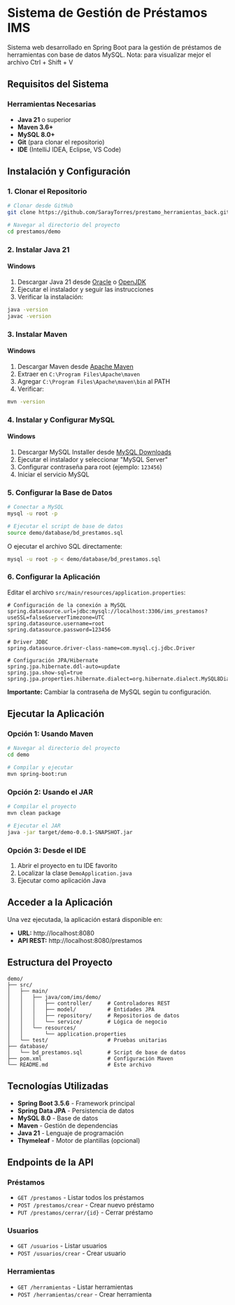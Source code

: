 # Sistema de Gestión de Préstamos IMS

Sistema web desarrollado en Spring Boot para la gestión de préstamos de herramientas con base de datos MySQL.
Nota: para visualizar mejor el archivo Ctrl + Shift + V

## Requisitos del Sistema

### Herramientas Necesarias

- **Java 21** o superior
- **Maven 3.6+** 
- **MySQL 8.0+**
- **Git** (para clonar el repositorio)
- **IDE** (IntelliJ IDEA, Eclipse, VS Code)

## Instalación y Configuración

### 1. Clonar el Repositorio

```bash
# Clonar desde GitHub
git clone https://github.com/SarayTorres/prestamo_herramientas_back.git

# Navegar al directorio del proyecto
cd prestamos/demo
```

### 2. Instalar Java 21

#### Windows
1. Descargar Java 21 desde [Oracle](https://www.oracle.com/java/technologies/downloads/) o [OpenJDK](https://adoptium.net/)
2. Ejecutar el instalador y seguir las instrucciones
3. Verificar la instalación:
```bash
java -version
javac -version
```

### 3. Instalar Maven

#### Windows
1. Descargar Maven desde [Apache Maven](https://maven.apache.org/download.cgi)
2. Extraer en `C:\Program Files\Apache\maven`
3. Agregar `C:\Program Files\Apache\maven\bin` al PATH
4. Verificar:
```bash
mvn -version
```

### 4. Instalar y Configurar MySQL

#### Windows
1. Descargar MySQL Installer desde [MySQL Downloads](https://dev.mysql.com/downloads/installer/)
2. Ejecutar el instalador y seleccionar "MySQL Server"
3. Configurar contraseña para root (ejemplo: `123456`)
4. Iniciar el servicio MySQL


### 5. Configurar la Base de Datos

```bash
# Conectar a MySQL
mysql -u root -p

# Ejecutar el script de base de datos
source demo/database/bd_prestamos.sql
```

O ejecutar el archivo SQL directamente:
```bash
mysql -u root -p < demo/database/bd_prestamos.sql
```

### 6. Configurar la Aplicación

Editar el archivo `src/main/resources/application.properties`:

```properties
# Configuración de la conexión a MySQL
spring.datasource.url=jdbc:mysql://localhost:3306/ims_prestamos?useSSL=false&serverTimezone=UTC
spring.datasource.username=root
spring.datasource.password=123456

# Driver JDBC
spring.datasource.driver-class-name=com.mysql.cj.jdbc.Driver

# Configuración JPA/Hibernate
spring.jpa.hibernate.ddl-auto=update
spring.jpa.show-sql=true
spring.jpa.properties.hibernate.dialect=org.hibernate.dialect.MySQL8Dialect
```

**Importante:** Cambiar la contraseña de MySQL según tu configuración.

## Ejecutar la Aplicación

### Opción 1: Usando Maven
```bash
# Navegar al directorio del proyecto
cd demo

# Compilar y ejecutar
mvn spring-boot:run
```

### Opción 2: Usando el JAR
```bash
# Compilar el proyecto
mvn clean package

# Ejecutar el JAR
java -jar target/demo-0.0.1-SNAPSHOT.jar
```

### Opción 3: Desde el IDE
1. Abrir el proyecto en tu IDE favorito
2. Localizar la clase `DemoApplication.java`
3. Ejecutar como aplicación Java

## Acceder a la Aplicación

Una vez ejecutada, la aplicación estará disponible en:
- **URL:** http://localhost:8080
- **API REST:** http://localhost:8080/prestamos

## Estructura del Proyecto

```
demo/
├── src/
│   ├── main/
│   │   ├── java/com/ims/demo/
│   │   │   ├── controller/     # Controladores REST
│   │   │   ├── model/          # Entidades JPA
│   │   │   ├── repository/     # Repositorios de datos
│   │   │   └── service/        # Lógica de negocio
│   │   └── resources/
│   │       └── application.properties
│   └── test/                   # Pruebas unitarias
├── database/
│   └── bd_prestamos.sql        # Script de base de datos
├── pom.xml                     # Configuración Maven
└── README.md                   # Este archivo
```

##  Tecnologías Utilizadas

- **Spring Boot 3.5.6** - Framework principal
- **Spring Data JPA** - Persistencia de datos
- **MySQL 8.0** - Base de datos
- **Maven** - Gestión de dependencias
- **Java 21** - Lenguaje de programación
- **Thymeleaf** - Motor de plantillas (opcional)

##  Endpoints de la API

### Préstamos
- `GET /prestamos` - Listar todos los préstamos
- `POST /prestamos/crear` - Crear nuevo préstamo
- `PUT /prestamos/cerrar/{id}` - Cerrar préstamo

### Usuarios
- `GET /usuarios` - Listar usuarios
- `POST /usuarios/crear` - Crear usuario

### Herramientas
- `GET /herramientas` - Listar herramientas
- `POST /herramientas/crear` - Crear herramienta




